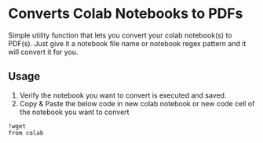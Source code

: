 # Converts Colab Notebooks to PDFs

Simple utility function that lets you convert your colab notebook(s) to PDF(s). Just give it a notebook file name or notebook regex pattern and it will convert it for you.



## Usage

1. Verify the notebook you want to convert is executed and saved.
2. Copy & Paste the below code in new colab notebook or new code cell of the notebook you want to convert
```
!wget 
from colab


